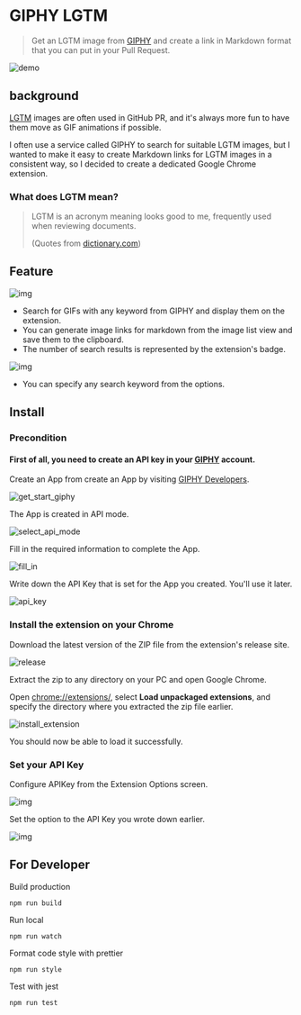 # GIPHY LGTM

> Get an LGTM image from [GIPHY](https://giphy.com/) and create a link in Markdown format that you can put in your Pull Request.

![demo](docs/images/demo.png)

## background
[LGTM](https://www.dictionary.com/e/acronyms/lgtm/) images are often used in GitHub PR, and it's always more fun to have them move as GIF animations if possible.
 
 I often use a service called GIPHY to search for suitable LGTM images, but I wanted to make it easy to create Markdown links for LGTM images in a consistent way, so I decided to create a dedicated Google Chrome extension.

### What does LGTM mean?

> LGTM is an acronym meaning looks good to me, frequently used when reviewing documents.
> 
> (Quotes from [dictionary.com](https://www.dictionary.com/e/acronyms/lgtm/))

## Feature

![img](docs/images/popup.png)

- Search for GIFs with any keyword from GIPHY and display them on the extension.
- You can generate image links for markdown from the image list view and save them to the clipboard.
- The number of search results is represented by the extension's badge.

![img](docs/images/option.png)
- You can specify any search keyword from the options.

## Install

### Precondition

#### First of all, **you need to create an API key** in your [GIPHY](https://giphy.com/) account.

Create an App from create an App by visiting [GIPHY Developers](https://developers.giphy.com/).

![get_start_giphy](docs/images/get_start_giphy.png)

The App is created in API mode.

![select_api_mode](docs/images/select_api_mode.png)

Fill in the required information to complete the App.

![fill_in](docs/images/fill_in.png)

Write down the API Key that is set for the App you created. You'll use it later.

![api_key](docs/images/api_key.png)

### Install the extension on your Chrome

Download the latest version of the ZIP file from the extension's release site.

![release](docs/images/release.png)

Extract the zip to any directory on your PC and open Google Chrome.

Open <chrome://extensions/>, select **Load unpackaged extensions**, and specify the directory where you extracted the zip file earlier.

![install_extension](docs/images/install_extension.png)

You should now be able to load it successfully.

### Set your API Key

Configure APIKey from the Extension Options screen.

![img](docs/images/extension_option_list.png)

Set the option to the API Key you wrote down earlier.

![img](docs/images/option.png)

## For Developer

Build production

```
npm run build
```

Run local

```
npm run watch
```

Format code style with prettier

```
npm run style
```

Test with jest

```
npm run test
```

